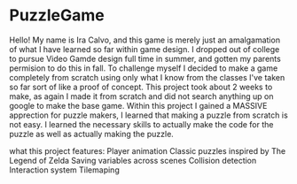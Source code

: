 # PuzzleGame

Hello! My name is Ira Calvo, and this game is merely just an amalgamation of what I have learned so far within game design.
I dropped out of college to pursue Video Gamde design full time in summer, and gotten my parents permision to do this in fall.
To challenge myself I decided to make a game completely from scratch using only what I know from the classes I've taken so far sort of like a proof of concept.
This project took about 2 weeks to make, as again I made it from scratch and did not search anything up on google to make the base game. 
Within this project I gained a MASSIVE apprection for puzzle makers, I learned that making a puzzle from scratch is not easy. 
I learned the necessary skills to actually make the code for the puzzle as well as actually making the puzzle.

what this project features:
Player animation
Classic puzzles inspired by The Legend of Zelda
Saving variables across scenes
Collision detection
Interaction system
Tilemaping
